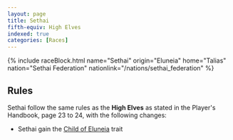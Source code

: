 ```yaml
---
layout: page
title: Sethai
fifth-equiv: High Elves
indexed: true
categories: [Races]
---
```


{% include raceBlock.html name="Sethai" origin="Eluneia" home="Talias" nation="Sethai Federation" nationlink="/nations/sethai_federation" %}

## Rules

Sethai follow the same rules as the **High Elves** as stated in the Player's Handbook, page 23 to 24, with the following changes:

- Sethai gain the [Child of Eluneia](/rules/child_of_eluneia) trait
